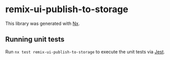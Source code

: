 # remix-ui-publish-to-storage

This library was generated with [Nx](https://nx.dev).

## Running unit tests

Run `nx test remix-ui-publish-to-storage` to execute the unit tests via [Jest](https://jestjs.io).
